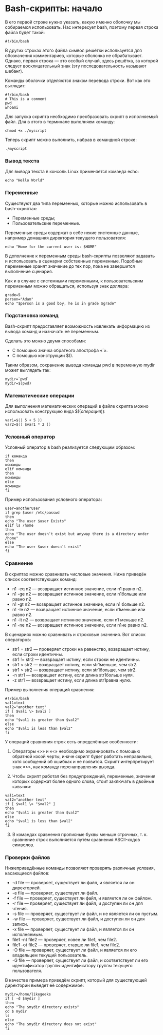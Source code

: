 # Bash-скрипты: начало

В его первой строке нужно указать, какую именно оболочку мы собираемся использовать. Нас интересует bash, поэтому первая строка файла будет такой:

```shell
#!/bin/bash
```

В других строках этого файла символ решётки используется для обозначения комментариев, которые оболочка не обрабатывает. Однако, первая строка — это особый случай, здесь решётка, за которой следует восклицательный знак (эту последовательность называют шебанг).

Команды оболочки отделяются знаком перевода строки. Вот как это выглядит:

```shell
#!/bin/bash
# This is a comment
pwd
whoami
```

Для запуска скрипта необходимо преобразовать скрипт в исполняемый файл. Для в этого в терминале выполняем команду:

```shell
chmod +x ./myscript
```

Теперь скрипт можно выполнить, набрав в командной строке:

```shell
./myscript
```

### Вывод текста

Для вывода текста в консоль Linux применяется команда echo:

```shell
echo "Hello World"
```

### Переменные

Существуют два типа переменных, которые можно использовать в bash-скриптах:
- Переменные среды;
- Пользовательские переменные.

Переменные среды содержат в себе некие системные данные, например домашняя директория текущего пользователя:

```shell
echo "Home for the current user is: $HOME"
```

В дополнение к переменным среды bash-скрипты позволяют задавать и использовать в сценарии собственные переменные. Подобные переменные хранят значение до тех пор, пока не завершится выполнение сценария.

Как и в случае с системными переменными, к пользовательским переменным можно обращаться, используя знак доллара:

```shell
grade=5
person="Adam"
echo "$person is a good boy, he is in grade $grade"
```

### Подстановка команд

Bash-скрипт предоставляет возможность извлекать информацию из вывода команд и назначать её переменным.

Сделать это можно двумя способами:
- С помощью значка обратного апострофа «`».
- С помощью конструкции $().

Таким образом, сохранение вывода команды pwd в переменную mydir может выглядеть так:

```shell
mydir=`pwd`
mydir=$(pwd)
```

### Математические операции

Для выполнения математических операций в файле скрипта можно использовать конструкцию вида $((*операция*)):

```shell
var1=$(( 5 + 5 ))
var2=$(( $var1 * 2 ))
```

### Условный оператор

Условный оператор в bash реализуется следующим образом:

```shell
if команда
then
команды
elif команда
then
команды
else
команды
fi
```

Пример использования условного оператора:
```shell
user=anotherUser
if grep $user /etc/passwd
then
echo "The user $user Exists"
elif ls /home
then
echo "The user doesn’t exist but anyway there is a directory under /home"
else
echo "The user $user doesn’t exist"
fi
```

### Сравнение

В скриптах можно сравнивать числовые значения. Ниже приведён список соответствующих команд:
- n1 -eq n2 — возвращает истинное значение, если n1 равно n2.
- n1 -ge n2 — возвращает истинное значение, если n1больше или равно n2.
- n1 -gt n2 — возвращает истинное значение, если n1 больше n2.
- n1 -le n2 — возвращает истинное значение, если n1меньше или равно n2.
- n1 -lt n2 — возвращает истинное значение, если n1 меньше n2.
- n1 -ne n2 — возвращает истинное значение, если n1не равно n2.

В сценариях можно сравнивать и строковые значения. Вот список операторов:
- str1 = str2 — проверяет строки на равенство, возвращает истину, если строки идентичны.
- str1 != str2 — возвращает истину, если строки не идентичны.
- str1 < str2 — возвращает истину, если str1меньше, чем str2.
- str1 > str2 — возвращает истину, если str1больше, чем str2.
- -n str1 — возвращает истину, если длина str1больше нуля.
- -z str1 — возвращает истину, если длина str1равна нулю.

Пример выполнения операций сравнения:

```shell
#!/bin/bash
val1=text
val2="another text"
if [ $val1 \> $val2 ]
then
echo "$val1 is greater than $val2"
else
echo "$val1 is less than $val2"
fi
```

У операций сравнения строк есть определённые особенности:

1. Операторы «>» и «<» необходимо экранировать с помощью обратной косой черты, иначе скрипт будет работать неправильно, хотя сообщений об ошибках и не появится. Скрипт интерпретирует знак «>», как команду перенаправления вывода.

2. Чтобы скрипт работал без предупреждений, переменные, значения которых содержат более одного слова, стоит заключать в двойные кавычки:

```shell
val1=text
val2="another text"
if [ $val1 \> "$val2" ]
then
echo "$val1 is greater than $val2"
else
echo "$val1 is less than $val2"
fi
```

3. В командах сравнения прописные буквы меньше строчных, т. к. сравнение строк выполняется путём сравнения ASCII-кодов символов.

### Проверки файлов

Нижеприведённые команды позволяют проверять различные условия, касающиеся файлов:
- -d file — проверяет, существует ли файл, и является ли он директорией.
- -e file — проверяет, существует ли файл.
- -f file — проверяет, существует ли файл, и является ли он файлом.
- -r file — проверяет, существует ли файл, и доступен ли он для чтения.
- -s file — проверяет, существует ли файл, и не является ли он пустым.
- -w file — проверяет, существует ли файл, и доступен ли он для записи.
- -x file — проверяет, существует ли файл, и является ли он исполняемым.
- file1 -nt file2 — проверяет, новее ли file1, чем file2.
- file1 -ot file2 — проверяет, старше ли file1, чем file2.
- -O file — проверяет, существует ли файл, и является ли его владельцем текущий пользователь.
- -G file — проверяет, существует ли файл, и соответствует ли его идентификатор группы идентификатору группы текущего пользователя.

В качестве примера приведём скрипт, который для существующей директории выведет её содержимое:

```shell
mydir=/home/likegeeks
if [ -d $mydir ]
then
echo "The $mydir directory exists"
cd $ mydir
ls
else
echo "The $mydir directory does not exist"
fi
```
